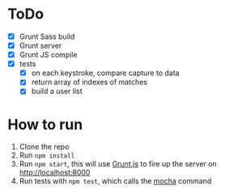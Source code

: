 # ToDo
- [x] Grunt Sass build
- [x] Grunt server
- [x] Grunt JS compile
- [x] tests
  - [x] on each keystroke, compare capture to data
  - [x] return array of indexes of matches
  - [x] build a user list

# How to run

1. Clone the repo
2. Run `npm install`
3. Run `npm start`, this will use [Grunt.js][00] to fire up the server on [http://localhost:8000](http://localhost:8000)
4. Run tests with `npm test`, which calls the [mocha][01] command

[00]: http://gruntjs.com/
[01]: https://mochajs.org/
